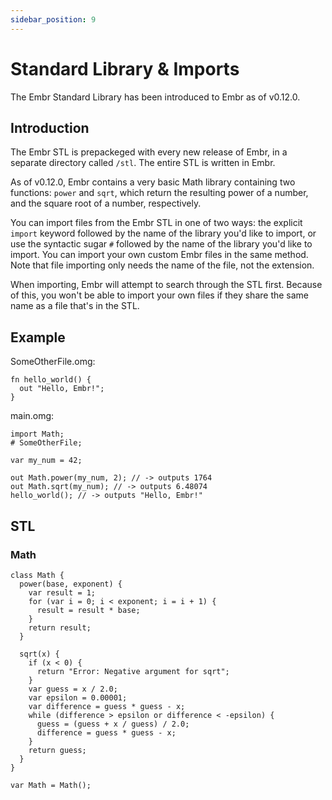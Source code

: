 ```yaml
---
sidebar_position: 9
---
```


# Standard Library & Imports

The Embr Standard Library has been introduced to Embr as of v0.12.0.

## Introduction

The Embr STL is prepackeged with every new release of Embr, in a separate directory called `/stl`. The entire STL is written in Embr.

As of v0.12.0, Embr contains a very basic Math library containing two functions: `power` and `sqrt`, which return the resulting power of a number, and the square root of a number, respectively.

You can import files from the Embr STL in one of two ways: the explicit `import` keyword followed by the name of the library you'd like to import, or use the syntactic sugar `#` followed by the name of the library you'd like to import. You can import your own custom Embr files in the same method. Note that file importing only needs the name of the file, not the extension.

When importing, Embr will attempt to search through the STL first. Because of this, you won't be able to import your own files if they share the same name as a file that's in the STL.

## Example

SomeOtherFile.omg:
```embr
fn hello_world() {
  out "Hello, Embr!";
}
```
main.omg:
```embr
import Math;
# SomeOtherFile;

var my_num = 42;

out Math.power(my_num, 2); // -> outputs 1764
out Math.sqrt(my_num); // -> outputs 6.48074
hello_world(); // -> outputs "Hello, Embr!"
```

## STL

### Math

```embr
class Math {
  power(base, exponent) {
    var result = 1;
    for (var i = 0; i < exponent; i = i + 1) {
      result = result * base;
    }
    return result;
  }

  sqrt(x) {
    if (x < 0) {
      return "Error: Negative argument for sqrt";
    }
    var guess = x / 2.0;
    var epsilon = 0.00001;
    var difference = guess * guess - x;
    while (difference > epsilon or difference < -epsilon) {
      guess = (guess + x / guess) / 2.0;
      difference = guess * guess - x;
    }
    return guess;
  }
}

var Math = Math();
```
